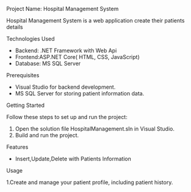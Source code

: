 

Project Name: Hospital Management System

Hospital Management System is a web application  create their patients details

 Technologies Used

- Backend: .NET Framework with Web Api
- Frontend:ASP.NET Core( HTML, CSS, JavaScript)
- Database: MS SQL Server


 Prerequisites

- Visual Studio for backend development.
- MS SQL Server for storing patient information data.

 Getting Started

Follow these steps to set up and run the project:



1. Open the solution file HospitalManagement.sln in Visual Studio.
2. Build and run the project.

 Features

- Insert,Update,Delete with Patients Information

 Usage

1.Create and manage your patient profile, including patient history.

